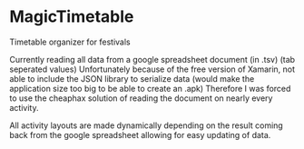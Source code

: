 # MagicTimetable
Timetable organizer for festivals

Currently reading all data from a google spreadsheet document (in .tsv) (tab seperated values)
Unfortunately because of the free version of Xamarin, not able to include the JSON library to serialize data (would make the application size too big to be able to create an .apk)
Therefore I was forced to use the cheaphax solution of reading the document on nearly every activity.

All activity layouts are made dynamically depending on the result coming back from the google spreadsheet allowing for easy updating of data.
